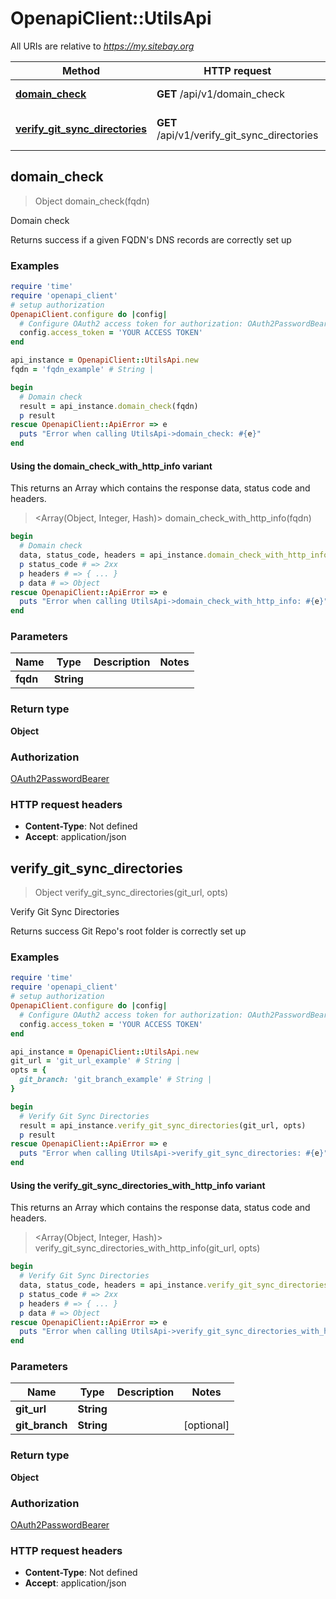 # OpenapiClient::UtilsApi

All URIs are relative to *https://my.sitebay.org*

| Method | HTTP request | Description |
| ------ | ------------ | ----------- |
| [**domain_check**](UtilsApi.md#domain_check) | **GET** /api/v1/domain_check | Domain check |
| [**verify_git_sync_directories**](UtilsApi.md#verify_git_sync_directories) | **GET** /api/v1/verify_git_sync_directories | Verify Git Sync Directories |


## domain_check

> Object domain_check(fqdn)

Domain check

Returns success if a given FQDN's DNS records are correctly set up

### Examples

```ruby
require 'time'
require 'openapi_client'
# setup authorization
OpenapiClient.configure do |config|
  # Configure OAuth2 access token for authorization: OAuth2PasswordBearer
  config.access_token = 'YOUR ACCESS TOKEN'
end

api_instance = OpenapiClient::UtilsApi.new
fqdn = 'fqdn_example' # String | 

begin
  # Domain check
  result = api_instance.domain_check(fqdn)
  p result
rescue OpenapiClient::ApiError => e
  puts "Error when calling UtilsApi->domain_check: #{e}"
end
```

#### Using the domain_check_with_http_info variant

This returns an Array which contains the response data, status code and headers.

> <Array(Object, Integer, Hash)> domain_check_with_http_info(fqdn)

```ruby
begin
  # Domain check
  data, status_code, headers = api_instance.domain_check_with_http_info(fqdn)
  p status_code # => 2xx
  p headers # => { ... }
  p data # => Object
rescue OpenapiClient::ApiError => e
  puts "Error when calling UtilsApi->domain_check_with_http_info: #{e}"
end
```

### Parameters

| Name | Type | Description | Notes |
| ---- | ---- | ----------- | ----- |
| **fqdn** | **String** |  |  |

### Return type

**Object**

### Authorization

[OAuth2PasswordBearer](../README.md#OAuth2PasswordBearer)

### HTTP request headers

- **Content-Type**: Not defined
- **Accept**: application/json


## verify_git_sync_directories

> Object verify_git_sync_directories(git_url, opts)

Verify Git Sync Directories

Returns success Git Repo's root folder is correctly set up

### Examples

```ruby
require 'time'
require 'openapi_client'
# setup authorization
OpenapiClient.configure do |config|
  # Configure OAuth2 access token for authorization: OAuth2PasswordBearer
  config.access_token = 'YOUR ACCESS TOKEN'
end

api_instance = OpenapiClient::UtilsApi.new
git_url = 'git_url_example' # String | 
opts = {
  git_branch: 'git_branch_example' # String | 
}

begin
  # Verify Git Sync Directories
  result = api_instance.verify_git_sync_directories(git_url, opts)
  p result
rescue OpenapiClient::ApiError => e
  puts "Error when calling UtilsApi->verify_git_sync_directories: #{e}"
end
```

#### Using the verify_git_sync_directories_with_http_info variant

This returns an Array which contains the response data, status code and headers.

> <Array(Object, Integer, Hash)> verify_git_sync_directories_with_http_info(git_url, opts)

```ruby
begin
  # Verify Git Sync Directories
  data, status_code, headers = api_instance.verify_git_sync_directories_with_http_info(git_url, opts)
  p status_code # => 2xx
  p headers # => { ... }
  p data # => Object
rescue OpenapiClient::ApiError => e
  puts "Error when calling UtilsApi->verify_git_sync_directories_with_http_info: #{e}"
end
```

### Parameters

| Name | Type | Description | Notes |
| ---- | ---- | ----------- | ----- |
| **git_url** | **String** |  |  |
| **git_branch** | **String** |  | [optional] |

### Return type

**Object**

### Authorization

[OAuth2PasswordBearer](../README.md#OAuth2PasswordBearer)

### HTTP request headers

- **Content-Type**: Not defined
- **Accept**: application/json

